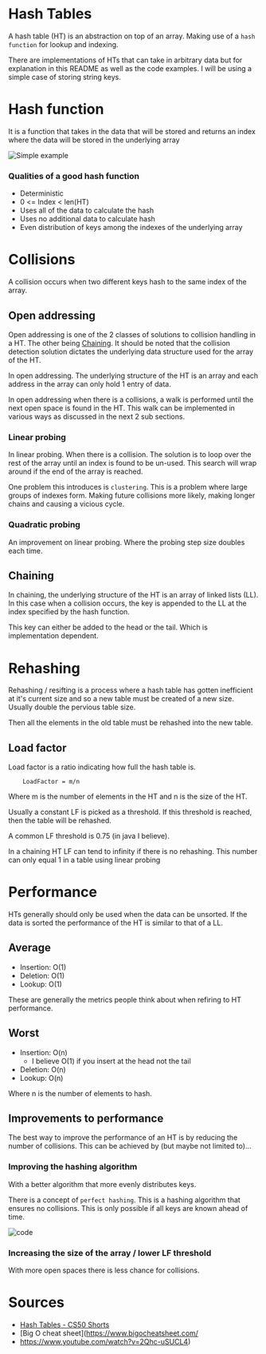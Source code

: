 # Hash Tables

A hash table (HT) is an abstraction on top of an array. Making use of a `hash function` for lookup and indexing.

There are implementations of HTs that can take in arbitrary data but for explanation in this README as well as the code examples. I will be using a simple case of storing string keys.



# Hash function

It is a function that takes in the data that will be stored and returns an index where the data will be stored in the underlying array

![Simple example](https://user-images.githubusercontent.com/41017214/223716291-138f6b46-e449-445a-9592-d29df3499e8e.png)


### Qualities of a good hash function

- Deterministic
- 0 <= Index < len(HT)
- Uses all of the data to calculate the hash
- Uses no additional data to calculate hash
- Even distribution of keys among the indexes of the underlying array



# Collisions

A collision occurs when two different keys hash to the same index of the array.


## Open addressing

Open addressing is one of the 2 classes of solutions to collision handling in a HT. The other being [Chaining](##Chaining). It should be noted that the collision detection solution dictates the underlying data structure used for the array of the HT.

In open addressing. The underlying structure of the HT is an array and each address in the array can only hold 1 entry of data.

In open addressing when there is a collisions, a walk is performed until the next open space is found in the HT. This walk can be implemented in various ways as discussed in the next 2 sub sections.


### Linear probing

In linear probing. When there is a collision. The solution is to loop over the rest of the array until an index is found to be un-used. This search will wrap around if the end of the array is reached.

One problem this introduces is `clustering`. This is a problem where large groups of indexes form. Making future collisions more likely, making longer chains and causing a vicious cycle.


### Quadratic probing

An improvement on linear probing. Where the probing step size doubles each time.

## Chaining

In chaining, the underlying structure of the HT is an array of linked lists (LL). In this case when a collision occurs, the key is appended to the LL at the index specified by the hash function.

This key can either be added to the head or the tail. Which is implementation dependent.



# Rehashing

Rehashing / resifting is a process where a hash table has gotten inefficient at it's current size and so a new table must be created of a new size. Usually double the pervious table size.

Then all the elements in the old table must be rehashed into the new table.


## Load factor

Load factor is a ratio indicating how full the hash table is.

```
    LoadFactor = m/n
```

Where m is the number of elements in the HT and n is the size of the HT.

Usually a constant LF is picked as a threshold. If this threshold is reached, then the table will be rehashed.

A common LF threshold is 0.75 (in java I believe).

In a chaining HT LF can tend to infinity if there is no rehashing. This number can only equal 1 in a table using linear probing



# Performance

HTs generally should only be used when the data can be unsorted. If the data is sorted the performance of the HT is similar to that of a LL.


## Average

- Insertion: O(1)
- Deletion: O(1)
- Lookup: O(1)

These are generally the metrics people think about when refiring to HT performance.


## Worst

- Insertion: O(n)
    - I believe O(1) if you insert at the head not the tail
- Deletion: O(n)
- Lookup: O(n)

Where n is the number of elements to hash.


## Improvements to performance

The best way to improve the performance of an HT is by reducing the number of collisions. This can be achieved by (but maybe not limited to)...


### Improving the hashing algorithm

With a better algorithm that more evenly distributes keys.

There is a concept of `perfect hashing`. This is a hashing algorithm that ensures no collisions. This is only possible if all keys are known ahead of time.

![code](https://user-images.githubusercontent.com/41017214/223724219-27667a10-ec36-4d62-9d6f-bb217c1aa366.png)


### Increasing the size of the array / lower LF threshold

With more open spaces there is less chance for collisions.


# Sources
- [Hash Tables - CS50 Shorts](https://www.youtube.com/watch?v=nvzVHwrrub0)
- [Big O cheat sheet](https://www.bigocheatsheet.com/
- https://www.youtube.com/watch?v=2Qhc-uSUCL4)
